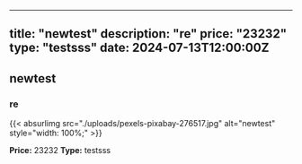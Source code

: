 
---
title: "newtest"
description: "re"
price: "23232"
type: "testsss"
date: 2024-07-13T12:00:00Z
---

## newtest

### re

{{< absurlimg src="./uploads/pexels-pixabay-276517.jpg" alt="newtest" style="width: 100%;" >}}

**Price:** 23232
**Type:** testsss
